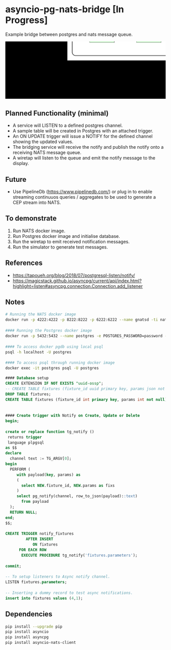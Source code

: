 # asyncio-pg-nats-bridge [In Progress]
Example bridge between postgres and nats message queue.

![](./images/context.png)

## Planned Functionality (minimal)
* A service will LISTEN to a defined postgres channel.
* A sample table will be created in Postgres with an attached trigger.
* An ON UPDATE trigger will issue a NOTIFY for the defined channel showing the updated values.
* The bridging service will receive the notify and publish the notify onto a receiving NATS message queue.
* A wiretap will listen to the queue and emit the notify message to the display.

## Future
* Use PipelineDb (https://www.pipelinedb.com/) or plug in to enable streaming continuuos queries / aggregates to be used to generate a CEP stream into NATS.

## To demonstrate
1. Run NATS docker image.
2. Run Postgres docker image and initialise database.
3. Run the wiretap to emit received notification messages.
4. Run the simulator to generate test messages.

## References
* https://tapoueh.org/blog/2018/07/postgresql-listen/notify/
* https://magicstack.github.io/asyncpg/current/api/index.html?highlight=listen#asyncpg.connection.Connection.add_listener

## Notes
``` bash
# Running the NATS docker image
docker run -p 4222:4222 -p 8222:8222 -p 6222:6222 --name gnatsd -ti nats:latest

#### Running the Postgres docker image
docker run -p 5432:5432 --name postgres -e POSTGRES_PASSWORD=password -d postgres

#### To access docker pgdb using local psql
psql -h localhost -U postgres

#### To access psql through running docker image
docker exec -it postgres psql -U postgres

```

``` sql
#### Database setup
CREATE EXTENSION IF NOT EXISTS "uuid-ossp";
-- CREATE TABLE fixtures (fixture_id uuid primary key, params json not null);
DROP TABLE fixtures;
CREATE TABLE fixtures (fixture_id int primary key, params int not null);


#### Create trigger with Notify on Create, Update or Delete
begin;

create or replace function tg_notify ()
 returns trigger
 language plpgsql
as $$
declare
  channel text := TG_ARGV[0];
begin
  PERFORM (
     with payload(key, params) as
     (
       select NEW.fixture_id, NEW.params as fixs
     )
     select pg_notify(channel, row_to_json(payload)::text)
       from payload
  );
  RETURN NULL;
end;
$$;

CREATE TRIGGER notify_fixtures
         AFTER INSERT
            ON fixtures
      FOR EACH ROW
       EXECUTE PROCEDURE tg_notify('fixtures.parameters');

commit;

-- To setup listeners to Async notify channel.
LISTEN fixtures.parameters;

-- Inserting a dummy record to test async notifications.
insert into fixtures values (4,1);
```

## Dependencies
```bash
pip install --upgrade pip
pip install asyncio
pip install asyncpg
pip install asyncio-nats-client
```

